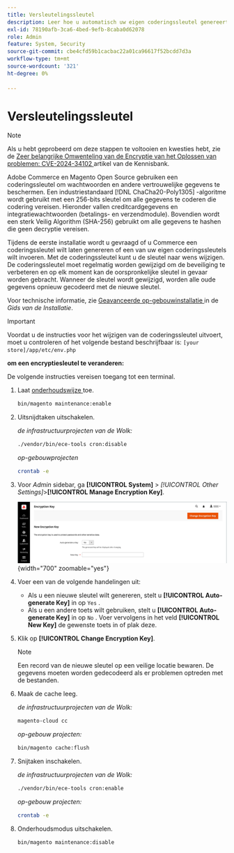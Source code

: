 ```yaml
---
title: Versleutelingssleutel
description: Leer hoe u automatisch uw eigen coderingssleutel genereert of toevoegt. Deze sleutel moet regelmatig worden gewijzigd om de beveiliging te verbeteren.
exl-id: 78190afb-3ca6-4bed-9efb-8caba0d62078
role: Admin
feature: System, Security
source-git-commit: cbe4cfd59b1cacbac22a01ca96617f52bcdd7d3a
workflow-type: tm+mt
source-wordcount: '321'
ht-degree: 0%

---
```


# Versleutelingssleutel

>[!NOTE]
>
>Als u hebt geprobeerd om deze stappen te voltooien en kwesties hebt, zie de [ Zeer belangrijke Omwenteling van de Encryptie van het Oplossen van problemen: CVE-2024-34102 ](https://experienceleague.adobe.com/en/docs/commerce-knowledge-base/kb/troubleshooting/known-issues-patches-attached/troubleshooting-encryption-key-rotation-cve-2024-34102) artikel van de Kennisbank.

Adobe Commerce en Magento Open Source gebruiken een coderingssleutel om wachtwoorden en andere vertrouwelijke gegevens te beschermen. Een industriestandaard [!DNL ChaCha20-Poly1305] -algoritme wordt gebruikt met een 256-bits sleutel om alle gegevens te coderen die codering vereisen. Hieronder vallen creditcardgegevens en integratiewachtwoorden (betalings- en verzendmodule). Bovendien wordt een sterk Veilig Algorithm (SHA-256) gebruikt om alle gegevens te hashen die geen decryptie vereisen.

Tijdens de eerste installatie wordt u gevraagd of u Commerce een coderingssleutel wilt laten genereren of een van uw eigen coderingssleutels wilt invoeren. Met de coderingssleutel kunt u de sleutel naar wens wijzigen. De coderingssleutel moet regelmatig worden gewijzigd om de beveiliging te verbeteren en op elk moment kan de oorspronkelijke sleutel in gevaar worden gebracht. Wanneer de sleutel wordt gewijzigd, worden alle oude gegevens opnieuw gecodeerd met de nieuwe sleutel.

Voor technische informatie, zie [ Geavanceerde op-gebouwinstallatie ](https://experienceleague.adobe.com/docs/commerce-operations/installation-guide/advanced.html) in de _Gids van de Installatie_.

>[!IMPORTANT]
>
>Voordat u de instructies voor het wijzigen van de coderingssleutel uitvoert, moet u controleren of het volgende bestand beschrijfbaar is: `[your store]/app/etc/env.php`

**om een encryptiesleutel te veranderen:**

De volgende instructies vereisen toegang tot een terminal.

1. Laat [ onderhoudswijze ](https://experienceleague.adobe.com/en/docs/commerce-operations/configuration-guide/setup/application-modes#maintenance-mode) toe.

   ```bash
   bin/magento maintenance:enable
   ```

1. Uitsnijdtaken uitschakelen.

   _de infrastructuurprojecten van de Wolk:_

   ```bash
   ./vendor/bin/ece-tools cron:disable
   ```

   _op-gebouwprojecten_

   ```bash
   crontab -e
   ```

1. Voor _Admin_ sidebar, ga **[!UICONTROL System]** > _[!UICONTROL Other Settings]_>**[!UICONTROL Manage Encryption Key]**.

   ![ de encryptiesleutel van het Systeem ](./assets/encryption-key.png){width="700" zoomable="yes"}

1. Voer een van de volgende handelingen uit:

   - Als u een nieuwe sleutel wilt genereren, stelt u **[!UICONTROL Auto-generate Key]** in op `Yes` .
   - Als u een andere toets wilt gebruiken, stelt u **[!UICONTROL Auto-generate Key]** in op `No` . Voer vervolgens in het veld **[!UICONTROL New Key]** de gewenste toets in of plak deze.

1. Klik op **[!UICONTROL Change Encryption Key]**.

   >[!NOTE]
   >
   >Een record van de nieuwe sleutel op een veilige locatie bewaren. De gegevens moeten worden gedecodeerd als er problemen optreden met de bestanden.

1. Maak de cache leeg.

   _de infrastructuurprojecten van de Wolk:_

   ```bash
   magento-cloud cc
   ```

   _op-gebouw projecten:_

   ```bash
   bin/magento cache:flush
   ```

1. Snijtaken inschakelen.

   _de infrastructuurprojecten van de Wolk:_

   ```bash
   ./vendor/bin/ece-tools cron:enable
   ```

   _op-gebouw projecten:_

   ```bash
   crontab -e
   ```

1. Onderhoudsmodus uitschakelen.

   ```bash
   bin/magento maintenance:disable
   ```

